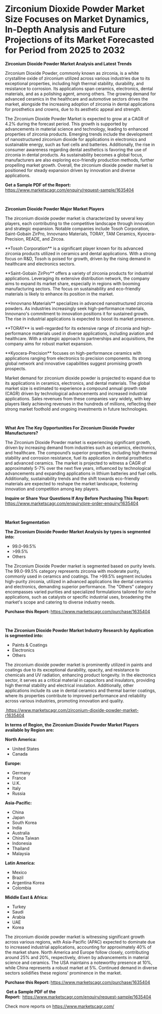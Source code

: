 <p><h1>Zirconium Dioxide Powder Market Size Focuses on Market Dynamics, In-Depth Analysis and Future Projections of its Market Forecasted for Period from 2025 to 2032</h1></p><p><strong>Zirconium Dioxide Powder Market Analysis and Latest Trends</strong></p>
<p><p>Zirconium Dioxide Powder, commonly known as zirconia, is a white crystalline oxide of zirconium utilized across various industries due to its exceptional properties, including high thermal stability, durability, and resistance to corrosion. Its applications span ceramics, electronics, dental materials, and as a polishing agent, among others. The growing demand for advanced ceramics in the healthcare and automotive sectors drives the market, alongside the increasing adoption of zirconia in dental applications for prosthetics and crowns, due to its aesthetic appeal and strength.</p><p>The Zirconium Dioxide Powder Market is expected to grow at a CAGR of 4.2% during the forecast period. This growth is supported by advancements in material science and technology, leading to enhanced properties of zirconia products. Emerging trends include the development of nanostructured zirconium dioxide for applications in electronics and sustainable energy, such as fuel cells and batteries. Additionally, the rise in consumer awareness regarding dental aesthetics is favoring the use of zirconia in dental products. As sustainability becomes a global focus, manufacturers are also exploring eco-friendly production methods, further propelling market growth. Overall, the zirconium dioxide powder market is positioned for steady expansion driven by innovation and diverse applications.</p></p>
<p><strong>Get a Sample PDF of the Report:&nbsp;</strong> <a href="https://www.marketscagr.com/enquiry/request-sample/1635404?utm_campaign=3188&utm_medium=2&utm_source=Github&utm_content=ia&utm_term=31032025&utm_id=zirconium-dioxide-powder">https://www.marketscagr.com/enquiry/request-sample/1635404</a></p>
<p>&nbsp;</p>
<p><strong>Zirconium Dioxide Powder Major Market Players</strong></p>
<p><p>The zirconium dioxide powder market is characterized by several key players, each contributing to the competitive landscape through innovation and strategic expansion. Notable companies include Tosoh Corporation, Saint-Gobain ZirPro, Innovnano Materials, TORAY, TAM Ceramics, Kyocera-Precision, READE, and Zircoa.</p><p>**Tosoh Corporation** is a significant player known for its advanced zirconia products utilized in ceramics and dental applications. With a strong focus on R&D, Tosoh is poised for growth, driven by the rising demand in healthcare and electronics sectors.</p><p>**Saint-Gobain ZirPro** offers a variety of zirconia products for industrial applications. Leveraging its extensive distribution network, the company aims to expand its market share, especially in regions with booming manufacturing sectors. The focus on sustainability and eco-friendly materials is likely to enhance its position in the market.</p><p>**Innovnano Materials** specializes in advanced nanostructured zirconia powders. As industries increasingly seek high-performance materials, Innovnano's commitment to innovation positions it for sustained growth. The rise in industrial applications is expected to boost its market presence.</p><p>**TORAY** is well-regarded for its extensive range of zirconia and high-performance materials used in diverse applications, including aviation and healthcare. With a strategic approach to partnerships and acquisitions, the company aims for robust market expansion.</p><p>**Kyocera-Precision** focuses on high-performance ceramics with applications ranging from electronics to precision components. Its strong global network and innovative capabilities suggest promising growth prospects.</p><p>Market demand for zirconium dioxide powder is projected to expand due to its applications in ceramics, electronics, and dental materials. The global market size is estimated to experience a compound annual growth rate (CAGR) driven by technological advancements and increased industrial applications. Sales revenues from these companies vary widely, with key players likely achieving revenues in the hundreds of millions, reflecting their strong market foothold and ongoing investments in future technologies.</p></p>
<p>&nbsp;</p>
<p><strong>What Are The Key Opportunities For Zirconium Dioxide Powder Manufacturers?</strong></p>
<p><p>The Zirconium Dioxide Powder market is experiencing significant growth, driven by increasing demand from industries such as ceramics, electronics, and healthcare. The compound’s superior properties, including high thermal stability and corrosion resistance, fuel its application in dental prosthetics and advanced ceramics. The market is projected to witness a CAGR of approximately 5-7% over the next five years, influenced by technological advancements and expanding applications in lithium batteries and fuel cells. Additionally, sustainability trends and the shift towards eco-friendly materials are expected to reshape the market landscape, fostering innovation and competition among key players.</p></p>
<p><strong>Inquire or Share Your Questions If Any Before Purchasing This Report:</strong> <a href="https://www.marketscagr.com/enquiry/pre-order-enquiry/1635404?utm_campaign=3188&utm_medium=2&utm_source=Github&utm_content=ia&utm_term=31032025&utm_id=zirconium-dioxide-powder">https://www.marketscagr.com/enquiry/pre-order-enquiry/1635404</a></p>
<p>&nbsp;</p>
<p><strong>Market Segmentation</strong></p>
<p><strong>The Zirconium Dioxide Powder Market Analysis by types is segmented into:</strong></p>
<p><ul><li>99.0-99.5%</li><li>>99.5%</li><li>Others</li></ul></p>
<p><p>The Zirconium Dioxide Powder market is segmented based on purity levels. The 99.0-99.5% category represents zirconia with moderate purity, commonly used in ceramics and coatings. The >99.5% segment includes high-purity zirconia, utilized in advanced applications like dental ceramics and electronics, demanding superior performance. The "Others" category encompasses varied purities and specialized formulations tailored for niche applications, such as catalysts or specific industrial uses, broadening the market's scope and catering to diverse industry needs.</p></p>
<p><strong>Purchase this Report:&nbsp;</strong><a href="https://www.marketscagr.com/purchase/1635404?utm_campaign=3188&utm_medium=2&utm_source=Github&utm_content=ia&utm_term=31032025&utm_id=zirconium-dioxide-powder">https://www.marketscagr.com/purchase/1635404</a></p>
<p>&nbsp;</p>
<p><strong>The Zirconium Dioxide Powder Market Industry Research by Application is segmented into:</strong></p>
<p><ul><li>Paints & Coatings</li><li>Electronics</li><li>Others</li></ul></p>
<p><p>The zirconium dioxide powder market is prominently utilized in paints and coatings due to its exceptional durability, opacity, and resistance to chemicals and UV radiation, enhancing product longevity. In the electronics sector, it serves as a critical material in capacitors and insulators, providing high thermal stability and electrical insulation. Additionally, other applications include its use in dental ceramics and thermal barrier coatings, where its properties contribute to improved performance and reliability across various industries, promoting innovation and quality.</p></p>
<p><a href="https://www.marketscagr.com/zirconium-dioxide-powder-market-r1635404?utm_campaign=3188&utm_medium=2&utm_source=Github&utm_content=ia&utm_term=31032025&utm_id=zirconium-dioxide-powder">&nbsp;https://www.marketscagr.com/zirconium-dioxide-powder-market-r1635404</a></p>
<p><strong>In terms of Region, the Zirconium Dioxide Powder Market Players available by Region are:</strong></p>
<p>
    <p> <strong> North America: </strong>
        <ul>
            <li>United States</li>
            <li>Canada</li>
        </ul>
        </p> 
    <p> <strong> Europe: </strong>
        <ul>
            <li>Germany</li>
            <li>France</li>
            <li>U.K.</li>
            <li>Italy</li>
            <li>Russia</li>
        </ul>
        </p> 
    <p> <strong> Asia-Pacific: </strong>
        <ul>
            <li>China</li>
            <li>Japan</li>
            <li>South Korea</li>
            <li>India</li>
            <li>Australia</li>
            <li>China Taiwan</li>
            <li>Indonesia</li>
            <li>Thailand</li>
            <li>Malaysia</li>
        </ul>
        </p> 
    <p> <strong> Latin America: </strong>
        <ul>
            <li>Mexico</li>
            <li>Brazil</li>
            <li>Argentina Korea</li>
            <li>Colombia</li>
        </ul>
        </p> 
    <p> <strong> Middle East & Africa: </strong>
        <ul>
            <li>Turkey</li>
            <li>Saudi</li>
            <li>Arabia</li>
            <li>UAE</li>
            <li>Korea</li>
        </ul>
    </p>
    </p>
<p><p>The zirconium dioxide powder market is witnessing significant growth across various regions, with Asia-Pacific (APAC) expected to dominate due to increased industrial applications, accounting for approximately 40% of the market share. North America and Europe follow closely, contributing around 25% and 20%, respectively, driven by advancements in material science and ceramics. The USA maintains a noteworthy presence at 10%, while China represents a robust market at 5%. Continued demand in diverse sectors solidifies these regions' prominence in the market.</p></p>
<p><strong>Purchase this Report: </strong><a href="https://www.marketscagr.com/purchase/1635404?utm_campaign=3188&utm_medium=2&utm_source=Github&utm_content=ia&utm_term=31032025&utm_id=zirconium-dioxide-powder">https://www.marketscagr.com/purchase/1635404</a></p>
<p>&nbsp;<strong>Get a Sample PDF of the Report:&nbsp;&nbsp;</strong><a href="https://www.marketscagr.com/enquiry/request-sample/1635404?utm_campaign=3188&utm_medium=2&utm_source=Github&utm_content=ia&utm_term=31032025&utm_id=zirconium-dioxide-powder">https://www.marketscagr.com/enquiry/request-sample/1635404</a></p>
<p><strong></strong></p>
<p>Check more reports on <a href="https://www.marketscagr.com/?utm_campaign=3188&utm_medium=2&utm_source=Github&utm_content=ia&utm_term=31032025&utm_id=zirconium-dioxide-powder">https://www.marketscagr.com/</a></p>